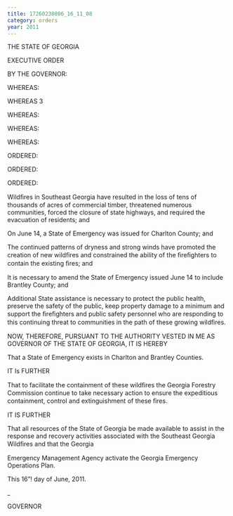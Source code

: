 ```yaml
---
title: 17260230806_16_11_08
category: orders
year: 2011
---
```

 

THE STATE OF GEORGIA

EXECUTIVE ORDER

BY THE GOVERNOR:

WHEREAS:

WHEREAS 3

WHEREAS:

WHEREAS:

WHEREAS:

ORDERED:

ORDERED:

ORDERED:

Wildﬁres in Southeast Georgia have resulted in the loss of tens of thousands of acres of
commercial timber, threatened numerous communities, forced the closure of state
highways, and required the evacuation of residents; and

On June 14, a State of Emergency was issued for Charlton County; and

The continued patterns of dryness and strong winds have promoted the creation of new
wildﬁres and constrained the ability of the ﬁreﬁghters to contain the existing ﬁres; and

It is necessary to amend the State of Emergency issued June 14 to include Brantley
County; and

Additional State assistance is necessary to protect the public health, preserve the safety
of the public, keep property damage to a minimum and support the ﬁreﬁghters and
public safety personnel who are responding to this continuing threat to communities in
the path of these growing wildﬁres.

NOW, THEREFORE, PURSUANT TO THE AUTHORITY VESTED IN ME AS
GOVERNOR OF THE STATE OF GEORGIA, IT IS HEREBY

That a State of Emergency exists in Charlton and Brantley Counties.

IT Is FURTHER

That to facilitate the containment of these wildﬁres the Georgia Forestry Commission
continue to take necessary action to ensure the expeditious containment, control and
extinguishment of these ﬁres.

IT IS FURTHER

That all resources of the State of Georgia be made available to assist in the response and
recovery activities associated with the Southeast Georgia Wildﬁres and that the Georgia

Emergency Management Agency activate the Georgia Emergency Operations Plan.

This 16”! day of June, 2011.

 _

GOVERNOR

